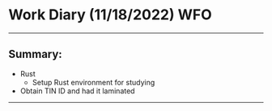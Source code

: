 # Work Diary (11/18/2022) WFO

---
## Summary:

* Rust
    - Setup Rust environment for studying
* Obtain TIN ID and had it laminated
---